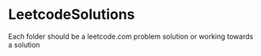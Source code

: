# LeetcodeSolutions
Each folder should be a leetcode.com problem solution or working towards a solution
